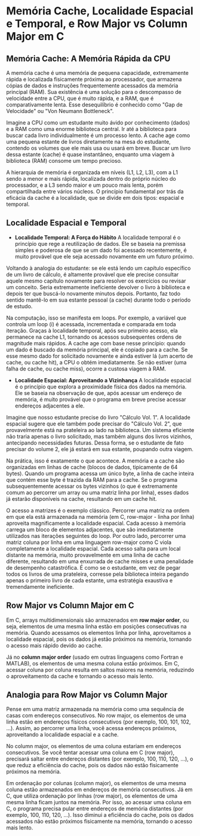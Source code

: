 # Memória Cache, Localidade Espacial e Temporal, e Row Major vs Column Major em C

## Memória Cache: A Memória Rápida da CPU

A memória cache é uma memória de pequena capacidade, extremamente rápida e localizada fisicamente próxima ao processador, que armazena cópias de dados e instruções frequentemente acessados da memória principal (RAM). Sua existência é uma solução para o descompasso de velocidade entre a CPU, que é muito rápida, e a RAM, que é comparativamente lenta. Esse desequilíbrio é conhecido como "Gap de Velocidade" ou "Von Neumann Bottleneck".

Imagine a CPU como um estudante muito ávido por conhecimento (dados) e a RAM como uma enorme biblioteca central. Ir até a biblioteca para buscar cada livro individualmente é um processo lento. A cache age como uma pequena estante de livros diretamente na mesa do estudante, contendo os volumes que ele mais usa ou usará em breve. Buscar um livro dessa estante (cache) é quase instantâneo, enquanto uma viagem à biblioteca (RAM) consome um tempo precioso.

A hierarquia de memória é organizada em níveis (L1, L2, L3), com a L1 sendo a menor e mais rápida, localizada dentro do próprio núcleo do processador, e a L3 sendo maior e um pouco mais lenta, porém compartilhada entre vários núcleos. O princípio fundamental por trás da eficácia da cache é a localidade, que se divide em dois tipos: espacial e temporal.

## Localidade Espacial e Temporal

- **Localidade Temporal: A Força do Hábito**
  A localidade temporal é o princípio que rege a reutilização de dados. Ele se baseia na premissa simples e poderosa de que se um dado foi acessado recentemente, é muito provável que ele seja acessado novamente em um futuro próximo.

Voltando à analogia do estudante: se ele está lendo um capítulo específico de um livro de cálculo, é altamente provável que ele precise consultar aquele mesmo capítulo novamente para resolver os exercícios ou revisar um conceito. Seria extremamente ineficiente devolver o livro à biblioteca e depois ter que buscá-lo novamente minutos depois. Portanto, faz todo sentido mantê-lo em sua estante pessoal (a cache) durante todo o período de estudo.

Na computação, isso se manifesta em loops. Por exemplo, a variável que controla um loop (i) é acessada, incrementada e comparada em toda iteração. Graças à localidade temporal, após seu primeiro acesso, ela permanece na cache L1, tornando os acessos subsequentes ordens de magnitude mais rápidos. A cache age com base nesse princípio: quando um dado é buscado da memória principal, ele é copiado para a cache. Se esse mesmo dado for solicitado novamente e ainda estiver lá (um acerto de cache, ou cache hit), a CPU o obtém imediatamente. Se não estiver (uma falha de cache, ou cache miss), ocorre a custosa viagem à RAM.

- **Localidade Espacial: Aproveitando a Vizinhança**
  A localidade espacial é o princípio que explora a proximidade física dos dados na memória. Ele se baseia na observação de que, após acessar um endereço de memória, é muito provável que o programa em breve precise acessar endereços adjacentes a ele.

Imagine que nosso estudante precise do livro "Cálculo Vol. 1". A localidade espacial sugere que ele também pode precisar do "Cálculo Vol. 2", que provavelmente está na prateleira ao lado na biblioteca. Um sistema eficiente não traria apenas o livro solicitado, mas também alguns dos livros vizinhos, antecipando necessidades futuras. Dessa forma, se o estudante de fato precisar do volume 2, ele já estará em sua estante, poupando outra viagem.

Na prática, isso é exatamente o que acontece. A memória e a cache são organizadas em linhas de cache (blocos de dados, tipicamente de 64 bytes). Quando um programa acessa um único byte, a linha de cache inteira que contém esse byte é trazida da RAM para a cache. Se o programa subsequentemente acessar os bytes vizinhos (o que é extremamente comum ao percorrer um array ou uma matriz linha por linha), esses dados já estarão disponíveis na cache, resultando em um cache hit.

O acesso a matrizes é o exemplo clássico. Percorrer uma matriz na ordem em que ela está armazenada na memória (em C, row-major - linha por linha) aproveita magnificamente a localidade espacial. Cada acesso à memória carrega um bloco de elementos adjacentes, que são imediatamente utilizados nas iterações seguintes do loop. Por outro lado, percorrer uma matriz coluna por linha em uma linguagem row-major como C viola completamente a localidade espacial. Cada acesso salta para um local distante na memória, muito provavelmente em uma linha de cache diferente, resultando em uma enxurrada de cache misses e uma penalidade de desempenho catastrófica. É como se o estudante, em vez de pegar todos os livros de uma prateleira, corresse pela biblioteca inteira pegando apenas o primeiro livro de cada estante, uma estratégia exaustiva e tremendamente ineficiente.

## Row Major vs Column Major em C

Em C, arrays multidimensionais são armazenados em **row major order**, ou seja, elementos de uma mesma linha estão em posições consecutivas na memória. Quando acessamos os elementos linha por linha, aproveitamos a localidade espacial, pois os dados já estão próximos na memória, tornando o acesso mais rápido devido ao cache.

Já no **column major order** (usado em outras linguagens como Fortran e MATLAB), os elementos de uma mesma coluna estão próximos. Em C, acessar coluna por coluna resulta em saltos maiores na memória, reduzindo o aproveitamento da cache e tornando o acesso mais lento.

## Analogia para Row Major vs Column Major

Pense em uma matriz armazenada na memória como uma sequência de casas com endereços consecutivos. No row major, os elementos de uma linha estão em endereços físicos consecutivos (por exemplo, 100, 101, 102, ...). Assim, ao percorrer uma linha, você acessa endereços próximos, aproveitando a localidade espacial e a cache.

No column major, os elementos de uma coluna estariam em endereços consecutivos. Se você tentar acessar uma coluna em C (row major), precisará saltar entre endereços distantes (por exemplo, 100, 110, 120, ...), o que reduz a eficiência do cache, pois os dados não estão fisicamente próximos na memória.

Em ordenação por colunas (column major), os elementos de uma mesma coluna estão armazenados em endereços de memória consecutivos. Já em C, que utiliza ordenação por linhas (row major), os elementos de uma mesma linha ficam juntos na memória. Por isso, ao acessar uma coluna em C, o programa precisa pular entre endereços de memória distantes (por exemplo, 100, 110, 120, ...). Isso diminui a eficiência do cache, pois os dados acessados não estão próximos fisicamente na memória, tornando o acesso mais lento.
